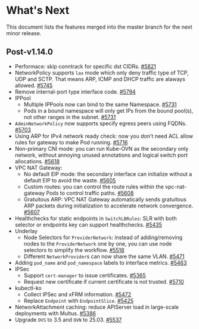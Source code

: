 # What's Next

This document lists the features merged into the master branch for the next minor release.

## Post-v1.14.0

- Performace: skip conntrack for specific dst CIDRs. [#5821](https://github.com/kubeovn/kube-ovn/pull/5821)
- NetworkPolicy supports `lax` mode which only deny traffic type of TCP, UDP and SCTP. That means ARP, ICMP and DHCP traffic are alaways allowed. [#5745](https://github.com/kubeovn/kube-ovn/pull/5745)
- Remove internal-port type interface code. [#5794](https://github.com/kubeovn/kube-ovn/pull/5794)
- IPPool
  - Multiple IPPools now can bind to the same Namespace. [#5731](https://github.com/kubeovn/kube-ovn/pull/5731)
  - Pods in a bound namespace will only get IPs from the bound pool(s), not other ranges in the subnet. [#5731](https://github.com/kubeovn/kube-ovn/pull/5731)
- `AdminNetworkPolicy` now supports specify egress peers using FQDNs. [#5703](https://github.com/kubeovn/kube-ovn/pull/5703)
- Using ARP for IPv4 network ready check: now you don't need ACL allow rules for gateway to make Pod running. [#5716](https://github.com/kubeovn/kube-ovn/pull/5716)
- Non-primary CNI mode: you can run Kube-OVN as the secondary only network, without annoying unused annotations and logical switch port allocations. [#5618](https://github.com/kubeovn/kube-ovn/pull/5618)
- VPC NAT Gateway:
  - No default EIP mode: the secondary interface can initialize without a default EIP to avoid the waste. [#5605](https://github.com/kubeovn/kube-ovn/pull/5605)
  - Custom routes: you can control the route rules within the vpc-nat-gateway Pods to control traffic paths. [#5608](https://github.com/kubeovn/kube-ovn/pull/5608)
  - Gratuitous ARP: VPC NAT Gateway automatically sends gratuitous ARP packets during initialization to accelerate network convergence. [#5607](https://github.com/kubeovn/kube-ovn/pull/5607)
- Healthchecks for static endpoints in `SwitchLBRules`: SLR with both selector or endpoints key can support healthchecks. [#5435](https://github.com/kubeovn/kube-ovn/pull/5435)
- Underlay
  - Node Selectors for `ProviderNetwork`: instead of adding/removing nodes to the `ProviderNetwork` one by one, you can use node selectors to simplify the workflow. [#5518](https://github.com/kubeovn/kube-ovn/pull/5518)
  - Different `NetworkProvider`s can now share the same VLAN. [#5471](https://github.com/kubeovn/kube-ovn/pull/5471)
- Adding `pod_name` and `pod_namespace` labels to interface metrics. [#5463](https://github.com/kubeovn/kube-ovn/pull/5463)
- IPSec
  - Support `cert-manager` to issue certificates. [#5365](https://github.com/kubeovn/kube-ovn/pull/5365)
  - Request new certificate if current certificate is not trusted. [#5710](https://github.com/kubeovn/kube-ovn/pull/5710)
- kubectl-ko
  - Collect IPSec and xFRM information. [#5472](https://github.com/kubeovn/kube-ovn/pull/5472)
  - Replace `Endpoint` with `EndpointSlice`. [#5425](https://github.com/kubeovn/kube-ovn/pull/5425)
- NetworkAttachment caching: reduce APIServer load in large-scale deployments with Multus. [#5386](https://github.com/kubeovn/kube-ovn/pull/5386)
- Upgrade `OVS` to 3.5 and `OVN` to 25.03. [#5537](https://github.com/kubeovn/kube-ovn/pull/5537)
